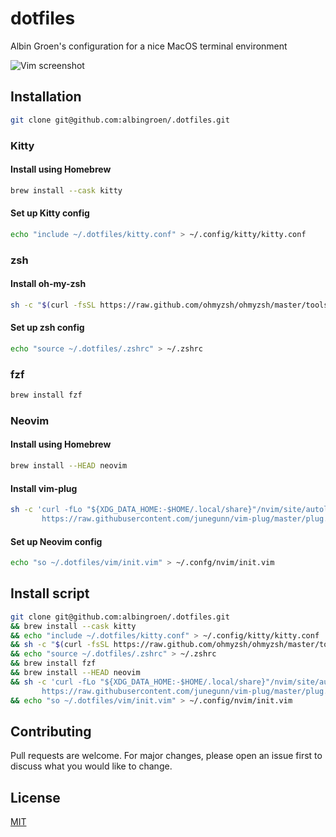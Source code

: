 # dotfiles

Albin Groen's configuration for a nice MacOS terminal environment

![Vim screenshot](https://res.cloudinary.com/albin-groen/image/upload/v1622202177/5b45ac1f-eb34-4ab9-b605-e14aebad9550_aovtc1.png)

## Installation

```bash
git clone git@github.com:albingroen/.dotfiles.git
```

### Kitty

#### Install using Homebrew

```bash
brew install --cask kitty
```

#### Set up Kitty config

```bash
echo "include ~/.dotfiles/kitty.conf" > ~/.config/kitty/kitty.conf
```

### zsh

#### Install oh-my-zsh

```bash
sh -c "$(curl -fsSL https://raw.github.com/ohmyzsh/ohmyzsh/master/tools/install.sh)"
```

#### Set up zsh config

```bash
echo "source ~/.dotfiles/.zshrc" > ~/.zshrc
```

### fzf

```bash
brew install fzf
```

### Neovim

#### Install using Homebrew

```bash
brew install --HEAD neovim
```

#### Install vim-plug

```bash
sh -c 'curl -fLo "${XDG_DATA_HOME:-$HOME/.local/share}"/nvim/site/autoload/plug.vim --create-dirs \
       https://raw.githubusercontent.com/junegunn/vim-plug/master/plug.vim'
```

#### Set up Neovim config

```bash
echo "so ~/.dotfiles/vim/init.vim" > ~/.confg/nvim/init.vim
```

## Install script

```bash
git clone git@github.com:albingroen/.dotfiles.git 
&& brew install --cask kitty 
&& echo "include ~/.dotfiles/kitty.conf" > ~/.config/kitty/kitty.conf 
&& sh -c "$(curl -fsSL https://raw.github.com/ohmyzsh/ohmyzsh/master/tools/install.sh)" 
&& echo "source ~/.dotfiles/.zshrc" > ~/.zshrc
&& brew install fzf
&& brew install --HEAD neovim
&& sh -c 'curl -fLo "${XDG_DATA_HOME:-$HOME/.local/share}"/nvim/site/autoload/plug.vim --create-dirs \
       https://raw.githubusercontent.com/junegunn/vim-plug/master/plug.vim'
&& echo "so ~/.dotfiles/vim/init.vim" > ~/.config/nvim/init.vim

```

## Contributing
Pull requests are welcome. For major changes, please open an issue first to discuss what you would like to change.

## License
[MIT](https://choosealicense.com/licenses/mit/)
